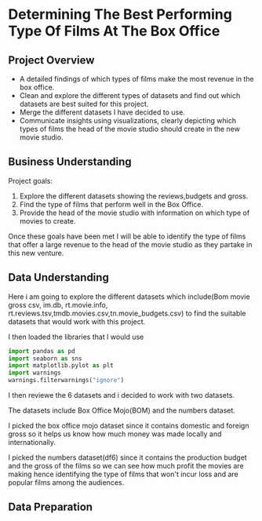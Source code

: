 # Determining The Best Performing Type Of Films At The Box Office
## Project Overview
* A detailed findings of which types of films make the most revenue in the box office.
* Clean and explore the different types of datasets and find out which datasets are best suited for this project.
* Merge the different datasets I have decided to use.
* Communicate insights using visualizations, clearly depicting which types of films the head of the movie studio should create in the new movie studio.
## Business Understanding
Project goals:
1. Explore the different datasets showing the reviews,budgets and gross.
2. Find the type of films that perform well in the Box Office.
3. Provide the head of the movie studio with information on which type of movies to create.

Once these goals have been met I will be able to identify the type of films that offer a large revenue to the head of the movie studio as they partake in this new venture.
## Data Understanding
Here i am going to explore the different datasets which include(Bom movie gross csv, im.db, rt.movie.info, rt.reviews.tsv,tmdb.movies.csv,tn.movie_budgets.csv) to find the suitable datasets that would work with this project.

I then loaded the libraries that I would use

```python
import pandas as pd
import seaborn as sns
import matplotlib.pylot as plt
import warnings
warnings.filterwarnings("ignore")
```
I then reviewe the 6 datasets and i decided to work with two datasets.

The datasets include Box Office Mojo(BOM) and the numbers dataset.

I picked the box office mojo dataset since it contains domestic and foreign gross so it helps us know how much money was made locally and internationally.

I picked the numbers dataset(df6) since it contains the production budget and the gross of the films so we can see how much profit the movies are making hence identifying the type of films that won't incur loss and  are popular films among the audiences.
## Data Preparation

